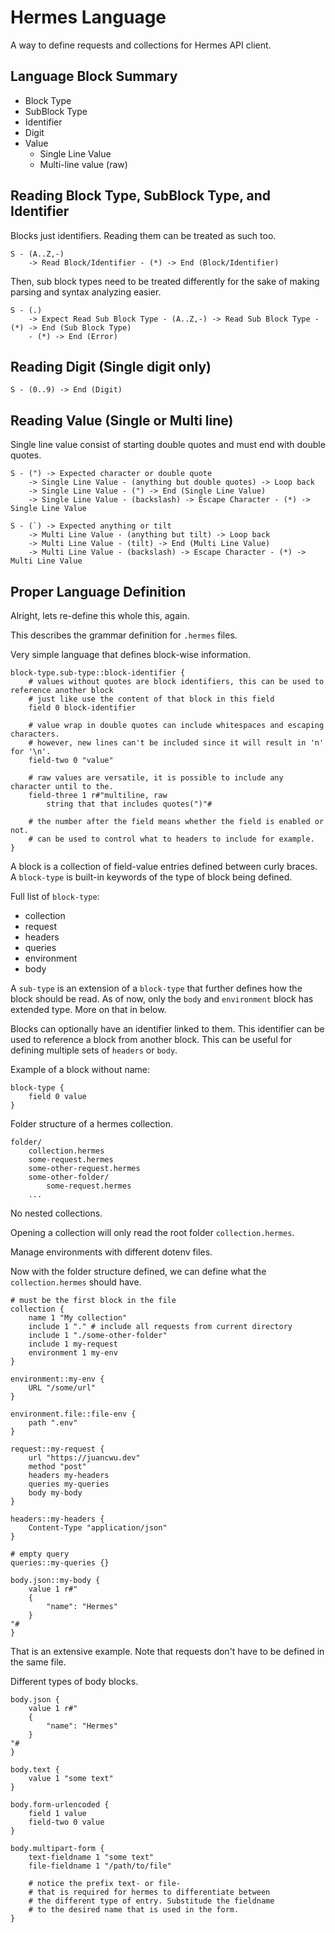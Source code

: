 # Hermes Language

A way to define requests and collections for Hermes API client.

## Language Block Summary

-   Block Type
-   SubBlock Type
-   Identifier
-   Digit
-   Value
    -   Single Line Value
    -   Multi-line value (raw)

## Reading Block Type, SubBlock Type, and Identifier

Blocks just identifiers. Reading them can be treated as such too.

```
S - (A..Z,-)
    -> Read Block/Identifier - (*) -> End (Block/Identifier)
```

Then, sub block types need to be treated differently for the sake of making
parsing and syntax analyzing easier.

```
S - (.)
    -> Expect Read Sub Block Type - (A..Z,-) -> Read Sub Block Type - (*) -> End (Sub Block Type)
    - (*) -> End (Error)
```

## Reading Digit (Single digit only)

```
S - (0..9) -> End (Digit)
```

## Reading Value (Single or Multi line)

Single line value consist of starting double quotes and must end with double quotes.

```
S - (") -> Expected character or double quote
    -> Single Line Value - (anything but double quotes) -> Loop back
    -> Single Line Value - (") -> End (Single Line Value)
    -> Single Line Value - (backslash) -> Escape Character - (*) -> Single Line Value
```

```
S - (`) -> Expected anything or tilt
    -> Multi Line Value - (anything but tilt) -> Loop back
    -> Multi Line Value - (tilt) -> End (Multi Line Value)
    -> Multi Line Value - (backslash) -> Escape Character - (*) -> Multi Line Value
```

## Proper Language Definition

Alright, lets re-define this whole this, again.

This describes the grammar definition for `.hermes` files.

Very simple language that defines block-wise information.

```
block-type.sub-type::block-identifier {
    # values without quotes are block identifiers, this can be used to reference another block
    # just like use the content of that block in this field
    field 0 block-identifier

    # value wrap in double quotes can include whitespaces and escaping characters.
    # however, new lines can't be included since it will result in 'n' for '\n'.
    field-two 0 "value"

    # raw values are versatile, it is possible to include any character until to the.
    field-three 1 r#"multiline, raw
        string that that includes quotes(")"#

    # the number after the field means whether the field is enabled or not.
    # can be used to control what to headers to include for example.
}
```

A block is a collection of field-value entries defined between curly braces.
A `block-type` is built-in keywords of the type of block being defined.

Full list of `block-type`:

-   collection
-   request
-   headers
-   queries
-   environment
-   body

A `sub-type` is an extension of a `block-type` that further defines how the block should be read.
As of now, only the `body` and `environment` block has extended type. More on that in below.

Blocks can optionally have an identifier linked to them. This identifier can be used to reference
a block from another block. This can be useful for defining multiple sets of `headers` or `body`.

Example of a block without name:

```
block-type {
    field 0 value
}
```

Folder structure of a hermes collection.

```
folder/
    collection.hermes
    some-request.hermes
    some-other-request.hermes
    some-other-folder/
        some-request.hermes
    ...
```

No nested collections.

Opening a collection will only read the root folder `collection.hermes`.

Manage environments with different dotenv files.

Now with the folder structure defined, we can define what the `collection.hermes` should have.

```
# must be the first block in the file
collection {
    name 1 "My collection"
    include 1 "." # include all requests from current directory
    include 1 "./some-other-folder"
    include 1 my-request
    environment 1 my-env
}

environment::my-env {
    URL "/some/url"
}

environment.file::file-env {
    path ".env"
}

request::my-request {
    url "https://juancwu.dev"
    method "post"
    headers my-headers
    queries my-queries
    body my-body
}

headers::my-headers {
    Content-Type "application/json"
}

# empty query
queries::my-queries {}

body.json::my-body {
    value 1 r#"
    {
        "name": "Hermes"
    }
"#
}
```

That is an extensive example. Note that requests don't have to be defined in the same file.

Different types of body blocks.

```
body.json {
    value 1 r#"
    {
        "name": "Hermes"
    }
"#
}

body.text {
    value 1 "some text"
}

body.form-urlencoded {
    field 1 value
    field-two 0 value
}

body.multipart-form {
    text-fieldname 1 "some text"
    file-fieldname 1 "/path/to/file"

    # notice the prefix text- or file-
    # that is required for hermes to differentiate between
    # the different type of entry. Substitude the fieldname
    # to the desired name that is used in the form.
}
```
